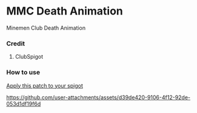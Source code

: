 # MMC Death Animation
Minemen Club Death Animation

### Credit
1. ClubSpigot

### How to use
[Apply this patch to your spigot](https://gist.github.com/dogsbean/9aac69cc00ada079f43f5c8ca29b5861)

https://github.com/user-attachments/assets/d39de420-9106-4f12-92de-053d1df19f6d

